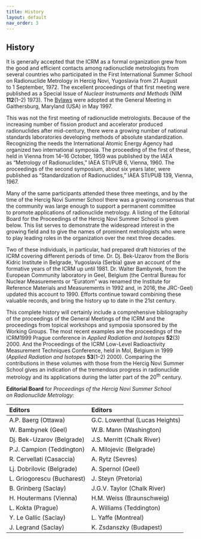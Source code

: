 ```yaml
---
title: History
layout: default
nav_order: 3
---
```


## History

It is generally accepted that the ICRM as a formal organization grew from the
good and efficient contacts among radionuclide metrologists from several
countries who participated in the First International Summer School on
Radionuclide Metrology in Hercig Novi, Yugoslavia from 21 August to 1 September,
1972\. The excellent proceedings of that first meeting were published as a
Special Issue of *Nuclear Instruments and Methods* (NIM **112**(1–2) 1973). The
[Bylaws](../bylaws/) were adopted at the General Meeting in Gaithersburg,
Maryland (USA) in May 1997.

This was not the first meeting of radionuclide metrologists. Because of the
increasing number of fission product and accelerator produced radionuclides
after mid-century, there were a growing number of national standards
laboratories developing methods of absolute standardization. Recognizing the
needs the International Atomic Energy Agency had organized two international
symposia. The proceeding of the first of these, held in Vienna from
14–16 October, 1959 was published by the IAEA as “Metrology of Radionuclides,”
IAEA STI/PUB 6, Vienna, 1960. The proceedings of the second symposium, about six
years later, were published as “Standardization of Radionuclides,” IAEA
STI/PUB 139, Vienna, 1967.

Many of the same participants attended these three meetings, and by the time of
the Hercig Novi Summer School there was a growing consensus that the community
was large enough to support a permanent committee to promote applications of
radionuclide metrology. A listing of the Editorial Board for the Proceedings of
the Hercig Novi Summer School is given below. This list serves to demonstrate
the widespread interest in the growing field and to give the names of prominent
metrologists who were to play leading roles in the organization over the next
three decades.

Two of these individuals, in particular, had prepared draft histories of the
ICRM covering different periods of time. Dr. Dj. Bek-Uzarov from the Boris
Kidric Institute in Belgrade, Yugoslavia (Serbia) gave an account of the
formative years of the ICRM up until 1981. Dr. Walter Bambynek, from the
European Community laboratory in Geel, Belgium (the Central Bureau for Nuclear
Measurements or “Euratom” was renamed the Institute for Reference Materials and
Measurements in 1992 and, in 2016, the JRC-Geel) updated this account to 1990.
Efforts continue toward combining these valuable records, and bring the history
up to date in the 21st century.

This complete history will certainly include a comprehensive bibliography of the
proceedings of the General Meetings of the ICRM and the proceedings from topical
workshops and symposia sponsored by the Working Groups. The most recent examples
are the proceedings of the ICRM1999 Prague conference in *Applied Radiation and
Isotopes* **52**(3) 2000. And the Proceedings of the ICRM Low-Level
Radioactivity Measurement Techniques Conference, held in Mol, Belgium in 1999
(*Applied Radiation and Isotopes* **53**(1–2) 2000). Comparing the contributions
in these volumes with those from the Hercig Novi Summer School gives an
indication of the tremendous progress in radionuclide metrology and its
applications during the latter part of the 20<sup>th</sup> century.

**Editorial Board** for *Proceedings of the Hercig Novi Summer School on Radionuclide Metrology:*

| Editors                    | Editors                        |
| :------------------------- | :----------------------------- |
| A.P. Baerg (Ottawa)        | G.C. Lowenthal (Lucas Heights) |
| W. Bambynek (Geel)         | W.B. Mann (Washington)         |
| Dj. Bek-Uzarov (Belgrade)  | J.S. Merritt (Chalk River)     |
| P.J. Campion (Teddington)  | A. Milojevic (Belgrade)        |
| R. Cervellati (Casaccia)   | A. Rytz (Sevres)               |
| Lj. Dobrilovic (Belgrade)  | A. Spernol (Geel)              |
| L. Griogorescu (Bucharest) | J. Steyn (Pretoria)            |
| B. Grinberg (Saclay)       | J.G.V. Taylor (Chalk River)    |
| H. Houtermans (Vienna)     | H.M. Weiss (Braunschweig)      |
| L. Kokta (Prague)          | A. Williams (Teddington)       |
| Y. Le Gallic (Saclay)      | L. Yaffe (Montreal)            |
| J. Legrand (Saclay)        | K. Zsdanszky (Budapest)        |
